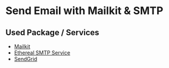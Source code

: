 # Send Email with Mailkit & SMTP

## Used Package / Services

- [Mailkit](https://github.com/jstedfast/MailKit)
- [Ethereal SMTP Service](https://ethereal.email/)
- [SendGrid](https://github.com/sendgrid/sendgrid-csharp)
